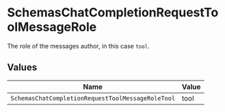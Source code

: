 # SchemasChatCompletionRequestToolMessageRole

The role of the messages author, in this case `tool`.


## Values

| Name                                              | Value                                             |
| ------------------------------------------------- | ------------------------------------------------- |
| `SchemasChatCompletionRequestToolMessageRoleTool` | tool                                              |